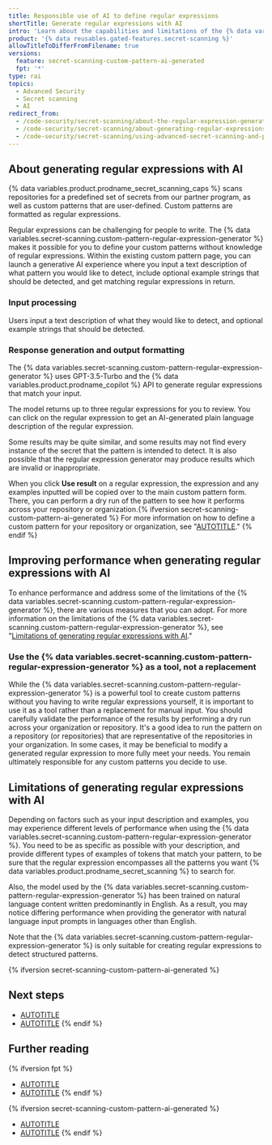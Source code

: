 ```yaml
---
title: Responsible use of AI to define regular expressions
shortTitle: Generate regular expressions with AI
intro: 'Learn about the capabilities and limitations of the {% data variables.secret-scanning.custom-pattern-regular-expression-generator %} in helping you to define custom patterns to extend the capabilities of {% data variables.product.prodname_secret_scanning %}.'
product: '{% data reusables.gated-features.secret-scanning %}'
allowTitleToDifferFromFilename: true
versions:
  feature: secret-scanning-custom-pattern-ai-generated
  fpt: '*'
type: rai
topics:
  - Advanced Security
  - Secret scanning
  - AI
redirect_from:
  - /code-security/secret-scanning/about-the-regular-expression-generator-for-custom-patterns
  - /code-security/secret-scanning/about-generating-regular-expressions-with-ai
  - /code-security/secret-scanning/using-advanced-secret-scanning-and-push-protection-features/custom-patterns/about-generating-regular-expressions-with-ai
---
```


<!--Note on the versioning above ^. This article is visible to free, pro, team users for transparency. They cannot use the feature so `fpt` is not included in the feature definition.-->

## About generating regular expressions with AI

{% data variables.product.prodname_secret_scanning_caps %} scans repositories for a predefined set of secrets from our partner program, as well as custom patterns that are user-defined. Custom patterns are formatted as regular expressions.

Regular expressions can be challenging for people to write. The {% data variables.secret-scanning.custom-pattern-regular-expression-generator %} makes it possible for you to define your custom patterns without knowledge of regular expressions. Within the existing custom pattern page, you can launch a generative AI experience where you input a text description of what pattern you would like to detect, include optional example strings that should be detected, and get matching regular expressions in return.

### Input processing

Users input a text description of what they would like to detect, and optional example strings that should be detected.

### Response generation and output formatting

The {% data variables.secret-scanning.custom-pattern-regular-expression-generator %} uses GPT-3.5-Turbo and the {% data variables.product.prodname_copilot %} API to generate regular expressions that match your input.

The model returns up to three regular expressions for you to review. You can click on the regular expression to get an AI-generated plain language description of the regular expression.

Some results may be quite similar, and some results may not find every instance of the secret that the pattern is intended to detect. It is also possible that the regular expression generator may produce results which are invalid or inappropriate.

When you click **Use result** on a regular expression, the expression and any examples inputted will be copied over to the main custom pattern form. There, you can perform a dry run of the pattern to see how it performs across your repository or organization.{% ifversion secret-scanning-custom-pattern-ai-generated %} For more information on how to define a custom pattern for your repository or organization, see "[AUTOTITLE](/code-security/secret-scanning/using-advanced-secret-scanning-and-push-protection-features/custom-patterns/defining-custom-patterns-for-secret-scanning)." {% endif %}

## Improving performance when generating regular expressions with AI

To enhance performance and address some of the limitations of the {% data variables.secret-scanning.custom-pattern-regular-expression-generator %}, there are various measures that you can adopt. For more information on the limitations of the {% data variables.secret-scanning.custom-pattern-regular-expression-generator %}, see "[Limitations of generating regular expressions with AI](#limitations-of-generating-regular-expressions-with-ai)."

### Use the {% data variables.secret-scanning.custom-pattern-regular-expression-generator %} as a tool, not a replacement

While the {% data variables.secret-scanning.custom-pattern-regular-expression-generator %} is a powerful tool to create custom patterns without you having to write regular expressions yourself, it is important to use it as a tool rather than a replacement for manual input. You should carefully validate the performance of the results by performing a dry run across your organization or repository. It's a good idea to run the pattern on a repository (or repositories) that are representative of the repositories in your organization. In some cases, it may be beneficial to modify a generated regular expression to more fully meet your needs. You remain ultimately responsible for any custom patterns you decide to use.

## Limitations of generating regular expressions with AI

Depending on factors such as your input description and examples, you may experience different levels of performance when using the {% data variables.secret-scanning.custom-pattern-regular-expression-generator %}. You need to be as specific as possible with your description, and provide different types of examples of tokens that match your pattern, to be sure that the regular expression encompasses all the patterns you want {% data variables.product.prodname_secret_scanning %} to search for.

Also, the model used by the {% data variables.secret-scanning.custom-pattern-regular-expression-generator %} has been trained on natural language content written predominantly in English. As a result, you may notice differing performance when providing the generator with natural language input prompts in languages other than English.

Note that the {% data variables.secret-scanning.custom-pattern-regular-expression-generator %} is only suitable for creating regular expressions to detect structured patterns.

{% ifversion secret-scanning-custom-pattern-ai-generated %}

## Next steps

* [AUTOTITLE](/code-security/secret-scanning/using-advanced-secret-scanning-and-push-protection-features/custom-patterns/generating-regular-expressions-for-custom-patterns-with-ai)
* [AUTOTITLE](/code-security/secret-scanning/managing-alerts-from-secret-scanning)
{% endif %}

## Further reading

{% ifversion fpt %}
* [AUTOTITLE](/code-security/secret-scanning/introduction/about-secret-scanning)
* [AUTOTITLE](/code-security/secret-scanning/managing-alerts-from-secret-scanning)
{% endif %}

{% ifversion secret-scanning-custom-pattern-ai-generated %}
* [AUTOTITLE](/code-security/secret-scanning/using-advanced-secret-scanning-and-push-protection-features/custom-patterns/defining-custom-patterns-for-secret-scanning)
* [AUTOTITLE](/code-security/secret-scanning/introduction/about-secret-scanning)
{% endif %}
